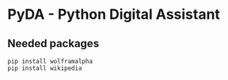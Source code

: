 # PyDA - Python Digital Assistant
## Needed packages
```
pip install wolframalpha
pip install wikipedia
```

